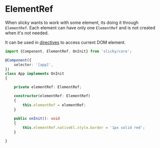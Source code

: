 # ElementRef

When slicky wants to work with some element, its doing it through `ElementRef`. 
Each element can have only one `ElementRef` and is not created when it's not 
needed.

It can be used in [directives](./directives.md) to access current DOM element.

```ts
import {Component, ElementRef, OnInit} from 'slicky/core';

@Component({
	selector: '[app]',
})
class App implements OnInit
{

	private elementRef: ElementRef;

	constructor(elementRef: ElementRef)
	{
		this.elementRef = elementRef;
	}
	
	public onInit(): void
	{
		this.elementRef.nativeEl.style.border = '1px solid red';
	}

}
```
